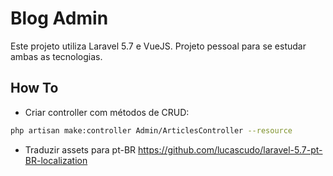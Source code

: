 # Blog Admin

Este projeto utiliza Laravel 5.7 e VueJS. Projeto pessoal para se estudar ambas as tecnologias.

## How To

- Criar controller com métodos de CRUD:
```sh
php artisan make:controller Admin/ArticlesController --resource
```

- Traduzir assets para pt-BR
https://github.com/lucascudo/laravel-5.7-pt-BR-localization

